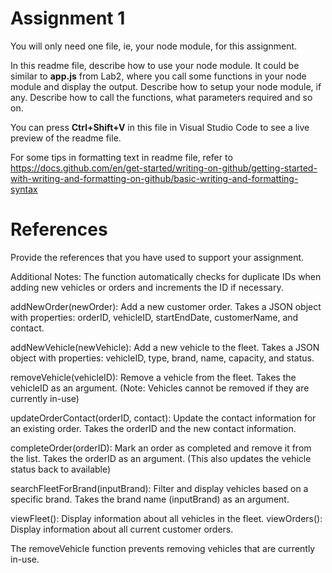 # Assignment 1

You will only need one file, ie, your node module, for this assignment.

In this readme file, describe how to use your node module. It could be similar to **app.js** from Lab2, where you call some functions in your node module and display the output. Describe how to setup your node module, if any. Describe how to call the functions, what parameters required and so on.

You can press **Ctrl+Shift+V** in this file in Visual Studio Code to see a live preview of the readme file.

For some tips in formatting text in readme file, refer to https://docs.github.com/en/get-started/writing-on-github/getting-started-with-writing-and-formatting-on-github/basic-writing-and-formatting-syntax

# References
Provide the references that you have used to support your assignment. 

Additional Notes:
The function automatically checks for duplicate IDs when adding new vehicles or orders and increments the ID if necessary.

addNewOrder(newOrder): Add a new customer order. 
Takes a JSON object with properties: orderID, vehicleID, startEndDate, customerName, and contact.

addNewVehicle(newVehicle): Add a new vehicle to the fleet. Takes a JSON object with properties: vehicleID, type, brand, name, capacity, and status.

removeVehicle(vehicleID): Remove a vehicle from the fleet. Takes the vehicleID as an argument. (Note: Vehicles cannot be removed if they are currently in-use)

updateOrderContact(orderID, contact): Update the contact information for an existing order. Takes the orderID and the new contact information.

completeOrder(orderID): Mark an order as completed and remove it from the list. Takes the orderID as an argument. (This also updates the vehicle status back to available)

searchFleetForBrand(inputBrand): Filter and display vehicles based on a specific brand. Takes the brand name (inputBrand) as an argument.

viewFleet(): Display information about all vehicles in the fleet.
viewOrders(): Display information about all current customer orders.


The removeVehicle function prevents removing vehicles that are currently in-use.